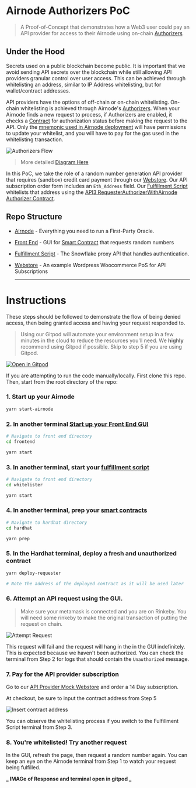 # Airnode Authorizers PoC

> A Proof-of-Concept that demonstrates how a Web3 user could pay an API provider for access to their Airnode using on-chain [Authorizers](https://docs.api3.org/airnode/v0.3/concepts/authorization.html#authorizers)

## Under the Hood

Secrets used on a public blockchain become public. It is important that we avoid sending API secrets over the blockchain while still allowing API providers granular control over user access. This can be achieved through whitelisting an address, similar to IP Address whitelisting, but for wallet/contract addresses.

API providers have the options of off-chain or on-chain whitelisting. On-chain whitelisting is achieved through Airnode's [Authorizers](https://docs.api3.org/airnode/v0.3/concepts/authorization.html#authorizers). When your Airnode finds a new request to process, if Authorizers are enabled, it checks a [Contract](https://docs.api3.org/airnode/v0.3/concepts/authorization.html#requesterauthorizerwithairnode) for authorization status before making the request to the API. Only the [mnemonic used in Airnode deployment](/airnode/config/secrets.env) will have permissions to update your whitelist, and you will have to pay for the gas used in the whitelisting transaction.

![Authorizers Flow](https://user-images.githubusercontent.com/26840412/153293097-d53066e5-9292-4f79-bcbf-93c36e33e8ea.png)

> More detailed [Diagram Here](https://docs.api3.org/airnode/v0.3/concepts/authorization.html#authorizers)

In this PoC, we take the role of a random number generation API provider that requires (sandbox) credit card payment through our [Webstore](http://13.233.252.69/). Our API subscription order form includes an `Eth_Address` field. Our [Fulfillment Script](/whitelister) whitelists that address using the [API3 RequesterAuthorizerWithAirnode Authorizer Contract](https://docs.api3.org/airnode/v0.3/concepts/authorization.html#requesterauthorizerwithairnode).

## Repo Structure

- [Airnode](/airnode) - Everything you need to run a First-Party Oracle.
- [Front End](/frontend) - GUI for [Smart Contract](/hardhat) that requests random numbers
- [Fulfillment Script](/whitelister) - The Snowflake proxy API that handles authentication.
- [Webstore](http://13.233.252.69/) - An example Wordpress Woocommerce PoS for API Subscriptions

  ***

# Instructions

These steps should be followed to demonstrate the flow of being denied access, then being granted access and having your request responded to.

> Using our Gitpod will automate your environment setup in a few minutes in the cloud to reduce the resources you'll need. We **highly** recommend using Gitpod if possible. Skip to step 5 if you are using Gitpod.

[![Open in Gitpod](https://gitpod.io/button/open-in-gitpod.svg)](https://gitpod.io/#https://github.com/camronh/Subscription-PoC)

If you are attempting to run the code manually/locally. First clone this repo. Then, start from the root directory of the repo:

### 1. Start up your Airnode

```sh
yarn start-airnode
```

### 2. In another terminal [Start up your Front End GUI](/frontend)

```sh
# Navigate to front end directory
cd frontend

yarn start
```

### 3. In another terminal, start your [fulfillment script](/whitelister)

```sh
# Navigate to front end directory
cd whitelister

yarn start
```

### 4. In another terminal, prep your [smart contracts](/frontend)

```sh
# Navigate to hardhat directory
cd hardhat

yarn prep
```

### 5. In the Hardhat terminal, deploy a fresh and unauthorized contract

```sh
yarn deploy-requester

# Note the address of the deployed contract as it will be used later
```

### 6. Attempt an API request using the GUI.

> Make sure your metamask is connected and you are on Rinkeby. You will need some rinkeby to make the original transaction of putting the request on chain.

![Attempt Request](https://user-images.githubusercontent.com/26840412/153304922-1af53024-a5e5-4083-bc1a-62c8569108de.png)

This request will fail and the request will hang in the in the GUI indefinitely. This is expected because we haven't been authorized. You can check the terminal from Step 2 for logs that should contain the `Unauthorized` message.

### 7. Pay for the API provider subscription

Go to our [API Provider Mock Webstore](http://13.233.252.69/product/api-subscription/) and order a 14 Day subscription.

At checkout, be sure to input the contract address from Step 5

![Insert contract address](https://user-images.githubusercontent.com/26840412/153293704-547d9101-f6b6-4ffe-be3f-c94f691e5c74.png)

You can observe the whitelisting process if you switch to the Fulfillment Script terminal from Step 3.

### 8. You're whitelisted! Try another request

In the GUI, refresh the page, then request a random number again. You can keep an eye on the Airnode terminal from Step 1 to watch your request being fulfilled.

**_ IMAGe of Response and terminal open in gitpod _**
